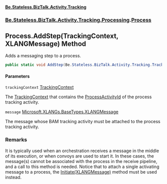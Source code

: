 #### [Be.Stateless.BizTalk.Activity.Tracking](README.md 'README')
### [Be.Stateless.BizTalk.Activity.Tracking.Processing](Be.Stateless.BizTalk.Activity.Tracking.Processing.md 'Be.Stateless.BizTalk.Activity.Tracking.Processing').[Process](Process.md 'Be.Stateless.BizTalk.Activity.Tracking.Processing.Process')

## Process.AddStep(TrackingContext, XLANGMessage) Method

Adds a messaging step to a process.

```csharp
public static void AddStep(Be.Stateless.BizTalk.Activity.Tracking.TrackingContext trackingContext, Microsoft.XLANGs.BaseTypes.XLANGMessage message);
```
#### Parameters

<a name='Be.Stateless.BizTalk.Activity.Tracking.Processing.Process.AddStep(Be.Stateless.BizTalk.Activity.Tracking.TrackingContext,Microsoft.XLANGs.BaseTypes.XLANGMessage).trackingContext'></a>

`trackingContext` [TrackingContext](TrackingContext.md 'Be.Stateless.BizTalk.Activity.Tracking.TrackingContext')

The [TrackingContext](TrackingContext.md 'Be.Stateless.BizTalk.Activity.Tracking.TrackingContext') that contains the [ProcessActivityId](TrackingContext.ProcessActivityId.md 'Be.Stateless.BizTalk.Activity.Tracking.TrackingContext.ProcessActivityId') of the process
tracking activity.

<a name='Be.Stateless.BizTalk.Activity.Tracking.Processing.Process.AddStep(Be.Stateless.BizTalk.Activity.Tracking.TrackingContext,Microsoft.XLANGs.BaseTypes.XLANGMessage).message'></a>

`message` [Microsoft.XLANGs.BaseTypes.XLANGMessage](https://docs.microsoft.com/en-us/dotnet/api/Microsoft.XLANGs.BaseTypes.XLANGMessage 'Microsoft.XLANGs.BaseTypes.XLANGMessage')

The message whose BAM tracking activity must be attached to the process tracking activity.

### Remarks
It is typically used when an orchestration receives a message in the middle of its execution, or when convoys are
used to start it. In these cases, the message(s) cannot be associated with the process in the receive pipeline, and a
call to this method is needed. Notice that to attach a single activating message to a process, the [Initiate(XLANGMessage)](Process.Initiate(XLANGMessage).md 'Be.Stateless.BizTalk.Activity.Tracking.Processing.Process.Initiate(Microsoft.XLANGs.BaseTypes.XLANGMessage)') method must be used instead.